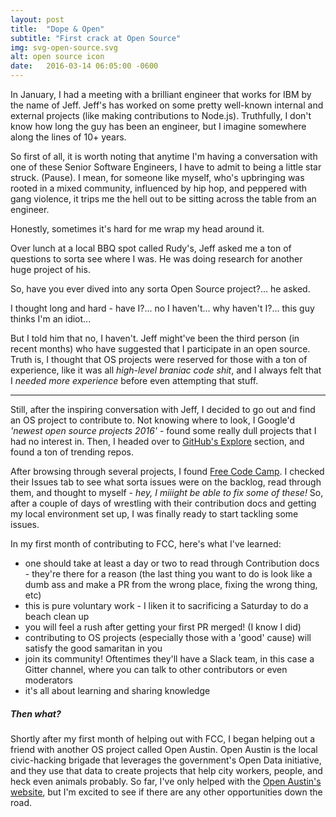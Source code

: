 ```yaml
---
layout: post
title:  "Dope & Open"
subtitle: "First crack at Open Source"
img: svg-open-source.svg
alt: open source icon
date:   2016-03-14 06:05:00 -0600
---
```


In January, I had a meeting with a brilliant engineer that works for IBM by the name of Jeff. Jeff's has worked on some pretty well-known internal and external projects (like making contributions to Node.js). Truthfully, I don't know how long the guy has been an engineer, but I imagine somewhere along the lines of 10+ years.

So first of all, it is worth noting that anytime I'm having a conversation with one of these Senior Software Engineers, I have to admit to being a little star struck. (Pause). I mean, for someone like myself, who's upbringing was rooted in a mixed community, influenced by hip hop, and peppered with gang violence, it trips me the hell out to be sitting across the table from an engineer.

Honestly, sometimes it's hard for me wrap my head around it.

Over lunch at a local BBQ spot called Rudy's, Jeff asked me a ton of questions to sorta see where I was. He was doing research for another huge project of his.

<span class="quote">So, have you ever dived into any sorta Open Source project?...</span> he asked.

I thought long and hard - have I?... no I haven't... why haven't I?... this guy thinks I'm an idiot...

But I told him that no, I haven't. Jeff might've been the third person (in recent months) who have suggested that I participate in an open source. Truth is, I thought that OS projects were reserved for those with a ton of experience, like it was all *high-level braniac code shit*, and I always felt that I *needed more experience* before even attempting that stuff.

<hr class="divider-magenta-full">

Still, after the inspiring conversation with Jeff, I decided to go out and find an OS project to contribute to. Not knowing where to look, I Google'd *'newest open source projects 2016'* - found some really dull projects that I had no interest in. Then, I headed over to <a href="https://github.com/explore" target="blank">GitHub's Explore</a> section, and found a ton of trending repos.

After browsing through several projects, I found <a href="https://github.com/FreeCodeCamp/FreeCodeCamp" target="blank">Free Code Camp</a>. I checked their Issues tab to see what sorta issues were on the backlog, read through them, and thought to myself - *hey, I miiight be able to fix some of these!* So, after a couple of days of wrestling with their contribution docs and getting my local environment set up, I was finally ready to start tackling some issues.

In my first month of contributing to FCC, here's what I've learned:

- one should take at least a day or two to read through Contribution docs - they're there for a reason (the last thing you want to do is look like a dumb ass and make a PR from the wrong place, fixing the wrong thing, etc) 
- this is pure voluntary work - I liken it to sacrificing a Saturday to do a beach clean up
- you will feel a rush after getting your first PR merged! (I know I did)
- contributing to OS projects (especially those with a 'good' cause) will satisfy the good samaritan in you
- join its community! Oftentimes they'll have a Slack team, in this case a Gitter channel, where you can talk to other contributors or even moderators
- it's all about learning and sharing knowledge
 

##### Then what?

Shortly after my first month of helping out with FCC, I began helping out a friend with another OS project called Open Austin. Open Austin is the local civic-hacking brigade that leverages the government's Open Data initiative, and they use that data to create projects that help city workers, people, and heck even animals probably. So far, I've only helped with the <a href="http://open-austin.org" target="blank">Open Austin's website</a>, but I'm excited to see if there are any other opportunities down the road.
